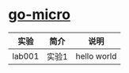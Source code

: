 # [go-micro](https://github.com/micro/go-micro/)

|实验|简介|说明|
|---|---|---|
|lab001|实验1|hello world |